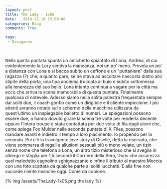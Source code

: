 ```yaml
---
layout: post
title: The Lady - 1x05
date:   2014-12-10 15:00:00
categories: Blog
comments: True

tags:
 - Divagando

---
```


Nella quinta puntata spunta un amichetto spiantato di Lona, Andrea, di cui evidentemente la Lory sentiva la mancanza, noi un po' meno. Provola un po' a distanza con Lona e si becca subito un ceffone e un "puttaniere" dalla sua ragazza (?) che, a quanto pare, se ne stava ad ascoltare nascosta dietro allo stipite della porta, una tipa anonima truccata al buio e subito sottomessa alla tenerezza del suo bello. Lona intanto continua a vagare per la città ma ecco che arriva la scena memorabile di questa puntata. Finalmente qualcosa di notevole. Adesso siamo nella solita palestra frequentata sempre dai soliti due, il coach gonfio come un dirigibile e il cliente impiccione. I più attenti avranno notato sullo schermo della macchina utilizzata da quest'ultimo un inspiegabile balletto di numeri. Le spiegazioni possono essere due, o hanno dovuto girare la scena tre volte per renderla decente oppure l'intera troupe è stata contattata per due volte di fila dagli alieni che, come spiega Fox Mulder nella seconda puntata di X-Files, possono mandare avanti e indietro il tempo a loro piacimento. Io propendo per la seconda.
Poi c'è la travolgente love story di Giselle, detta la riservata, che viene sommersa di regali e allusioni sessuali più o meno velate, un tizio senza nome che telefona a Lona, un altro tizio misterioso che si sveglia in albergo e sfoglia per 1,5 secondi il Corriere della Sera, Doris che accarezza quel maledetto cagnolino sghignazzante e infine il tributo al maestro Moccia con una foto scattata da qualche parte ai soliti lucchetti. E alla fine non succede niente neanche oggi. Come da copione.

{% img /assets/TheLady-1x05.png the lady %}